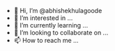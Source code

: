 - 👋 Hi, I’m @abhishekhulagoode
- 👀 I’m interested in ...
- 🌱 I’m currently learning ...
- 💞️ I’m looking to collaborate on ...
- 📫 How to reach me ...

<!---
abhishekhulagoode/abhishekhulagoode is a ✨ special ✨ repository because its `README.md` (this file) appears on your GitHub profile.
You can click the Preview link to take a look at your changes.
--->
